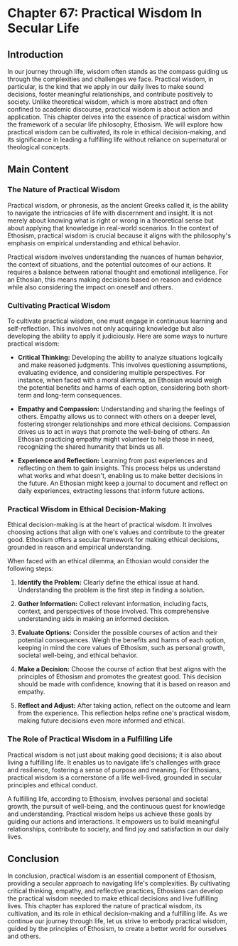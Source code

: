 # Chapter 67: Practical Wisdom In Secular Life

## Introduction

In our journey through life, wisdom often stands as the compass guiding us through the complexities and challenges we face. Practical wisdom, in particular, is the kind that we apply in our daily lives to make sound decisions, foster meaningful relationships, and contribute positively to society. Unlike theoretical wisdom, which is more abstract and often confined to academic discourse, practical wisdom is about action and application. This chapter delves into the essence of practical wisdom within the framework of a secular life philosophy, Ethosism. We will explore how practical wisdom can be cultivated, its role in ethical decision-making, and its significance in leading a fulfilling life without reliance on supernatural or theological concepts.

## Main Content

### The Nature of Practical Wisdom

Practical wisdom, or phronesis, as the ancient Greeks called it, is the ability to navigate the intricacies of life with discernment and insight. It is not merely about knowing what is right or wrong in a theoretical sense but about applying that knowledge in real-world scenarios. In the context of Ethosism, practical wisdom is crucial because it aligns with the philosophy's emphasis on empirical understanding and ethical behavior.

Practical wisdom involves understanding the nuances of human behavior, the context of situations, and the potential outcomes of our actions. It requires a balance between rational thought and emotional intelligence. For an Ethosian, this means making decisions based on reason and evidence while also considering the impact on oneself and others.

### Cultivating Practical Wisdom

To cultivate practical wisdom, one must engage in continuous learning and self-reflection. This involves not only acquiring knowledge but also developing the ability to apply it judiciously. Here are some ways to nurture practical wisdom:

- **Critical Thinking:** Developing the ability to analyze situations logically and make reasoned judgments. This involves questioning assumptions, evaluating evidence, and considering multiple perspectives. For instance, when faced with a moral dilemma, an Ethosian would weigh the potential benefits and harms of each option, considering both short-term and long-term consequences.

- **Empathy and Compassion:** Understanding and sharing the feelings of others. Empathy allows us to connect with others on a deeper level, fostering stronger relationships and more ethical decisions. Compassion drives us to act in ways that promote the well-being of others. An Ethosian practicing empathy might volunteer to help those in need, recognizing the shared humanity that binds us all.

- **Experience and Reflection:** Learning from past experiences and reflecting on them to gain insights. This process helps us understand what works and what doesn't, enabling us to make better decisions in the future. An Ethosian might keep a journal to document and reflect on daily experiences, extracting lessons that inform future actions.

### Practical Wisdom in Ethical Decision-Making

Ethical decision-making is at the heart of practical wisdom. It involves choosing actions that align with one's values and contribute to the greater good. Ethosism offers a secular framework for making ethical decisions, grounded in reason and empirical understanding.

When faced with an ethical dilemma, an Ethosian would consider the following steps:

1. **Identify the Problem:** Clearly define the ethical issue at hand. Understanding the problem is the first step in finding a solution.

2. **Gather Information:** Collect relevant information, including facts, context, and perspectives of those involved. This comprehensive understanding aids in making an informed decision.

3. **Evaluate Options:** Consider the possible courses of action and their potential consequences. Weigh the benefits and harms of each option, keeping in mind the core values of Ethosism, such as personal growth, societal well-being, and ethical behavior.

4. **Make a Decision:** Choose the course of action that best aligns with the principles of Ethosism and promotes the greatest good. This decision should be made with confidence, knowing that it is based on reason and empathy.

5. **Reflect and Adjust:** After taking action, reflect on the outcome and learn from the experience. This reflection helps refine one's practical wisdom, making future decisions even more informed and ethical.

### The Role of Practical Wisdom in a Fulfilling Life

Practical wisdom is not just about making good decisions; it is also about living a fulfilling life. It enables us to navigate life's challenges with grace and resilience, fostering a sense of purpose and meaning. For Ethosians, practical wisdom is a cornerstone of a life well-lived, grounded in secular principles and ethical conduct.

A fulfilling life, according to Ethosism, involves personal and societal growth, the pursuit of well-being, and the continuous quest for knowledge and understanding. Practical wisdom helps us achieve these goals by guiding our actions and interactions. It empowers us to build meaningful relationships, contribute to society, and find joy and satisfaction in our daily lives.

## Conclusion

In conclusion, practical wisdom is an essential component of Ethosism, providing a secular approach to navigating life's complexities. By cultivating critical thinking, empathy, and reflective practices, Ethosians can develop the practical wisdom needed to make ethical decisions and live fulfilling lives. This chapter has explored the nature of practical wisdom, its cultivation, and its role in ethical decision-making and a fulfilling life. As we continue our journey through life, let us strive to embody practical wisdom, guided by the principles of Ethosism, to create a better world for ourselves and others.